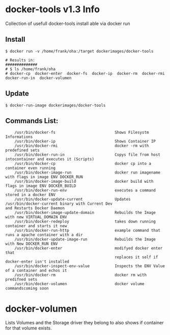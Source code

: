 docker-tools v1.3 Info
============
Collection of usefull docker-tools install able via docker run


## Install

    $ docker run -v /home/frank/oha:/target dockerimages/docker-tools

    # Results in: 
    ##############
    # $ ls /home/frank/oha
    # docker-cp  docker-enter  docker-fs  docker-ip  docker-rm  docker-rmi  docker-run-in  docker-volumen
    
## Update

    $ docker-run-image dockerimages/docker-tools

## Commands List:

        /usr/bin/docker-fs                          Shows Filesystm Informations
        /usr/bin/docker-ip                          Shows Container IP
        /usr/bin/docker-rmi                         docker -rm with predefined sets
        /usr/bin/docker-run-in                      Copys file from host intocontainer and executes it (Scripts)
        /usr/bin/docker-cp	                        docker cp into a container even running
        /usr/bin/docker-image-run		            docker run imagename with flags in image ENV DOCKER_RUN
        /usr/bin/docker-image-build                 docker build with flags in image ENV DOCKER_BUILD
        /usr/bin/docker-run-env                     executes a command stored in a docker ENV
        /usr/bin/docker-update-current              Updates /usr/bin/docker-current binary with Current Dev                                                                  and Restarts Docker Daemon
        /usr/bin/docker-image-update-domain	        Rebuilds the Image with new VIRTUAL_DOMAIN ENV
        /usr/bin/docker-redeploy                    takes down running container and starts it new
        /usr/bin/docker-run-http                    example command that runs a apache container with a dir
        /usr/bin/docker-update-image-run            Rebuilds the Image with New DOCKER_RUN ENV
        /usr/bin/docker-enter	                    modifyed docker enter that 
                                                    replaces it self if docker-enter isn't installed
        /usr/bin/docker-inspect-env-value	        Inspects the ENV Value of a container and echos it
        /usr/bin/docker-rm	                        docker rm with predifned sets
        /usr/bin/docker-volumen                     docker volume commandscoming soon

# docker-volumen
Lists Volumes and the Storage driver they belong to also shows if container for that volume exists.
